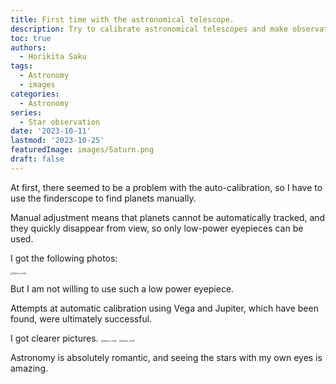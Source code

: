 ```yaml
---
title: First time with the astronomical telescope.
description: Try to calibrate astronomical telescopes and make observations of Jupiter and Saturn.
toc: true
authors:
  - Horikita Saku
tags:
  - Astronomy
  - images
categories:
  - Astronomy
series:
  - Star observation
date: '2023-10-11'
lastmod: '2023-10-25'
featuredImage: images/Saturn.png
draft: false
---
```

At first, there seemed to be a problem with the auto-calibration, so I have to use the finderscope to find planets manually.

Manual adjustment means that planets cannot be automatically tracked, and they quickly disappear from view, so only low-power eyepieces can be used.

I got the following photos:

<img src="../../../images/Saturn_small.jpg" alt="Saturn_small" style="zoom: 25%;" />

But I am not willing to use such a low power eyepiece.

Attempts at automatic calibration using Vega and Jupiter, which have been found, were ultimately successful.

I got clearer pictures.
<img src="../../../images/Saturn.jpg" alt="Saturn_small" style="zoom: 25%;" />
<img src="../../../images/Jupiter_big.jpg" alt="Saturn_small" style="zoom: 25%;" />

Astronomy is absolutely romantic, and seeing the stars with my own eyes is amazing.